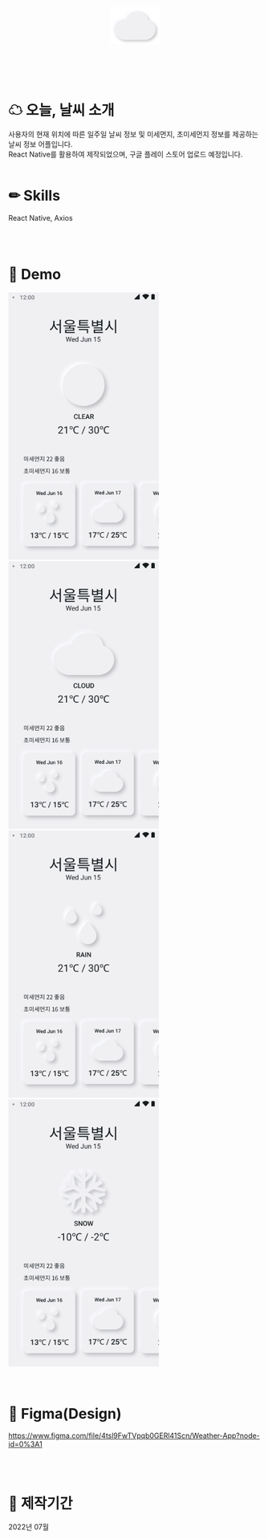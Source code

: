 <br>
<br>
<br>
<br>
<div align="center">
  <img src="./assets/image/cloud.png" width="100px">
</div>
<br>
<br>
<br>
<br>
  
# ☁ 오늘, 날씨 소개
사용자의 현재 위치에 따른 일주일 날씨 정보 및 
미세먼지, 초미세먼지 정보를 제공하는 날씨 정보 어플입니다.<br>
React Native를 활용하여 제작되었으며, 구글 플레이 스토어 업로드 예정입니다.
<br>
<br>

# ✏ Skills
React Native, Axios


<br>
<br>

# 👀 Demo
<div display=flex>
    <img src="./assets/readmeImg/clear.png" width="300px">
    <img src="./assets/readmeImg/cloud.png" width="300px">
    <img src="./assets/readmeImg/rain.png" width="300px">
    <img src="./assets/readmeImg/snow.png" width="300px">
</div>


<br>
<br>

# 🎨 Figma(Design)
https://www.figma.com/file/4tsl9FwTVpqb0GERl41Scn/Weather-App?node-id=0%3A1


<br>
<br>

# 📆 제작기간
2022년 07월